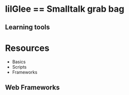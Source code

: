 # lilGlee == Smalltalk grab bag

## Learning tools
# Resources
* Basics
* Scripts
* Frameworks

## Web Frameworks



